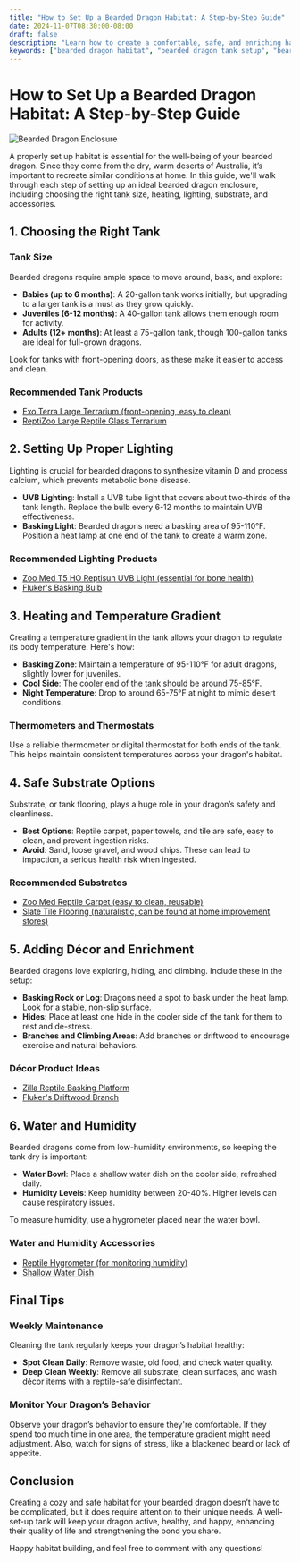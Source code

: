 ```yaml
---
title: "How to Set Up a Bearded Dragon Habitat: A Step-by-Step Guide"
date: 2024-11-07T08:30:00-08:00
draft: false
description: "Learn how to create a comfortable, safe, and enriching habitat for your bearded dragon. This guide covers tank setup, lighting, substrate choices, and décor essentials for your pet's happiness and health."
keywords: ["bearded dragon habitat", "bearded dragon tank setup", "bearded dragon lighting", "bearded dragon substrate", "setting up bearded dragon enclosure"]
---
```


# How to Set Up a Bearded Dragon Habitat: A Step-by-Step Guide
![Bearded Dragon Enclosure](/images/BD-TANK.jpg)

A properly set up habitat is essential for the well-being of your bearded dragon. Since they come from the dry, warm deserts of Australia, it’s important to recreate similar conditions at home. In this guide, we'll walk through each step of setting up an ideal bearded dragon enclosure, including choosing the right tank size, heating, lighting, substrate, and accessories.

## 1. Choosing the Right Tank

### Tank Size
Bearded dragons require ample space to move around, bask, and explore:

- **Babies (up to 6 months)**: A 20-gallon tank works initially, but upgrading to a larger tank is a must as they grow quickly.
- **Juveniles (6-12 months)**: A 40-gallon tank allows them enough room for activity.
- **Adults (12+ months)**: At least a 75-gallon tank, though 100-gallon tanks are ideal for full-grown dragons.

Look for tanks with front-opening doors, as these make it easier to access and clean.

### Recommended Tank Products
- [Exo Terra Large Terrarium (front-opening, easy to clean)](affiliate-link)
- [ReptiZoo Large Reptile Glass Terrarium](affiliate-link)

## 2. Setting Up Proper Lighting

Lighting is crucial for bearded dragons to synthesize vitamin D and process calcium, which prevents metabolic bone disease.

- **UVB Lighting**: Install a UVB tube light that covers about two-thirds of the tank length. Replace the bulb every 6-12 months to maintain UVB effectiveness.
- **Basking Light**: Bearded dragons need a basking area of 95-110°F. Position a heat lamp at one end of the tank to create a warm zone.
  
### Recommended Lighting Products
- [Zoo Med T5 HO Reptisun UVB Light (essential for bone health)](affiliate-link)
- [Fluker's Basking Bulb](affiliate-link)

## 3. Heating and Temperature Gradient

Creating a temperature gradient in the tank allows your dragon to regulate its body temperature. Here's how:

- **Basking Zone**: Maintain a temperature of 95-110°F for adult dragons, slightly lower for juveniles.
- **Cool Side**: The cooler end of the tank should be around 75-85°F.
- **Night Temperature**: Drop to around 65-75°F at night to mimic desert conditions.

### Thermometers and Thermostats
Use a reliable thermometer or digital thermostat for both ends of the tank. This helps maintain consistent temperatures across your dragon's habitat.

## 4. Safe Substrate Options

Substrate, or tank flooring, plays a huge role in your dragon’s safety and cleanliness.

- **Best Options**: Reptile carpet, paper towels, and tile are safe, easy to clean, and prevent ingestion risks.
- **Avoid**: Sand, loose gravel, and wood chips. These can lead to impaction, a serious health risk when ingested.

### Recommended Substrates
- [Zoo Med Reptile Carpet (easy to clean, reusable)](affiliate-link)
- [Slate Tile Flooring (naturalistic, can be found at home improvement stores)](affiliate-link)

## 5. Adding Décor and Enrichment

Bearded dragons love exploring, hiding, and climbing. Include these in the setup:

- **Basking Rock or Log**: Dragons need a spot to bask under the heat lamp. Look for a stable, non-slip surface.
- **Hides**: Place at least one hide in the cooler side of the tank for them to rest and de-stress.
- **Branches and Climbing Areas**: Add branches or driftwood to encourage exercise and natural behaviors.

### Décor Product Ideas
- [Zilla Reptile Basking Platform](affiliate-link)
- [Fluker's Driftwood Branch](affiliate-link)

## 6. Water and Humidity

Bearded dragons come from low-humidity environments, so keeping the tank dry is important:

- **Water Bowl**: Place a shallow water dish on the cooler side, refreshed daily.
- **Humidity Levels**: Keep humidity between 20-40%. Higher levels can cause respiratory issues.

To measure humidity, use a hygrometer placed near the water bowl.

### Water and Humidity Accessories
- [Reptile Hygrometer (for monitoring humidity)](affiliate-link)
- [Shallow Water Dish](affiliate-link)

## Final Tips

### Weekly Maintenance
Cleaning the tank regularly keeps your dragon’s habitat healthy:

- **Spot Clean Daily**: Remove waste, old food, and check water quality.
- **Deep Clean Weekly**: Remove all substrate, clean surfaces, and wash décor items with a reptile-safe disinfectant.

### Monitor Your Dragon’s Behavior
Observe your dragon’s behavior to ensure they're comfortable. If they spend too much time in one area, the temperature gradient might need adjustment. Also, watch for signs of stress, like a blackened beard or lack of appetite.

## Conclusion

Creating a cozy and safe habitat for your bearded dragon doesn’t have to be complicated, but it does require attention to their unique needs. A well-set-up tank will keep your dragon active, healthy, and happy, enhancing their quality of life and strengthening the bond you share.

Happy habitat building, and feel free to comment with any questions!
